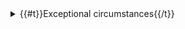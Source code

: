 <details class="govuk-details" data-module="govuk-details">
    <summary class="govuk-details__summary">
    <span class="govuk-details__summary-text">
        {{#t}}Exceptional circumstances{{/t}}
    </span>
    </summary>
    <div class="govuk-details__text">
    <p class="govuk-body">{{#t}}Examples of exceptional circumstances include supporting:{{/t}}</p>
    <ul>
        <li class="list-bullet">{{#t}}a police investigation{{/t}}</li>
        <li class="list-bullet">{{#t}}a modern slavery investigation{{/t}}</li>
    </ul>
    </div>
</details>
